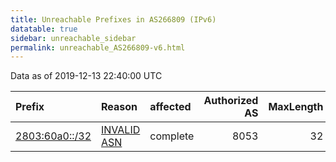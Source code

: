 ```yaml
---
title: Unreachable Prefixes in AS266809 (IPv6)
datatable: true
sidebar: unreachable_sidebar
permalink: unreachable_AS266809-v6.html
---
```


Data as of 2019-12-13 22:40:00 UTC


<div class="datatable-begin"></div>

| Prefix                                                 | Reason                                                                                                 | affected   |   Authorized AS |   MaxLength | Anchor                                         |   unreachable /48s |
|:-------------------------------------------------------|:-------------------------------------------------------------------------------------------------------|:-----------|----------------:|------------:|:-----------------------------------------------|-------------------:|
| [2803:60a0::/32](https://stat.ripe.net/2803:60a0::/32) | [INVALID ASN](https://rpki-validator.ripe.net/announcement-preview?asn=AS266809&prefix=2803:60a0::/32) | complete   |            8053 |          32 | [LACNIC](unreachable_LACNIC_RPKI_Root-v6.html) |              65536 |

<div class="datatable-end"></div>
